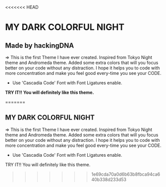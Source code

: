 <<<<<<< HEAD
# MY DARK COLORFUL NIGHT

## Made by hackingDNA

=> This is the first Theme I have ever created. Inspired from Tokyo Night theme and Andromeda theme. Added some extra colors that will you focus better on your code without any distraction. I hope it helps you to code with more concentration and make you feel good every-time you see your CODE.

* Use 'Cascadia Code' Font with Font Ligatures enable.

**TRY IT!!**
**You will definitely like this theme.**

=======
## MY DARK COLORFUL NIGHT

=> This is the first Theme I have ever created. Inspired from Tokyo Night theme and Andromeda theme. Added some extra colors that will you focus better on your code without any distraction. I hope it helps you to code with more concentration and make you feel good every-time you see your CODE.

* Use 'Cascadia Code' Font with Font Ligatures enable.

TRY IT!!
You will definitely like this theme.
>>>>>>> 1e69cda70a0d6b63b8fbca94ca640b338d233d53
